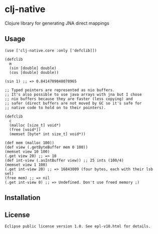 # clj-native

Clojure library for generating JNA direct mappings

## Usage

    (use ['clj-native.core :only ['defclib]])

    (defclib
      m
      (sin [double] double)
      (cos [double] double))

    (sin 1) ;; => 0.8414709848078965

    ;; Typed pointers are represented as nio buffers.
    ;; It's also possible to use java arrays with jna but I chose
    ;; nio buffers because they are faster (less copying) and
    ;; safer (direct buffers are not moved by GC so it's safe for
    ;; native code to hold on to their pointers).

    (defclib
      c
      (malloc [size_t] void*)
      (free [void*])
      (memset [byte* int size_t] void*))

    (def mem (malloc 100))
    (def view (.getByteBuffer mem 0 100))
    (memset view 10 100)
    (.get view 20) ;; => 10
    (def int-view (.asIntBuffer view)) ;; 25 ints (100/4)
    (memset view 1 100)
    (.get int-view 20) ;; => 16843009 (four bytes, each with their lsb set)
    (free mem) ;; => nil
    (.get int-view 0) ;; => Undefined. Don't use freed memory ;)

## Installation



## License

    Eclipse public license version 1.0. See epl-v10.html for details.
